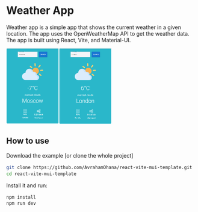 # Weather App
Weather app is a simple app that shows the current weather in a given location. The app uses the OpenWeatherMap API to get the weather data. The app is built using React, Vite, and Material-UI.


<img src="public/app1.png" alt="screenshot1" width="140" height="200"><img src="public/app2.png" alt="screenshot2" width="140" height="200">



## How to use

Download the example [or clone the whole project]

```bash
git clone https://github.com/AvrahamOhana/react-vite-mui-template.git
cd react-vite-mui-template
```

Install it and run:

```bash
npm install
npm run dev
```